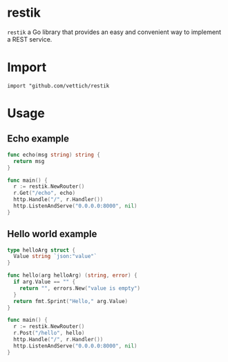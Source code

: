 # restik

`restik` a Go library that provides an easy and convenient way to implement a REST service.

# Import

`import "github.com/vettich/restik`

# Usage

## Echo example

```go
func echo(msg string) string {
  return msg
}

func main() {
  r := restik.NewRouter()
  r.Get("/echo", echo)
  http.Handle("/", r.Handler())
  http.ListenAndServe("0.0.0.0:8000", nil)
}
```

## Hello world example

```go
type helloArg struct {
  Value string `json:"value"`
}

func hello(arg helloArg) (string, error) {
  if arg.Value == "" {
    return "", errors.New("value is empty")
  }
  return fmt.Sprint("Hello," arg.Value)
}

func main() {
  r := restik.NewRouter()
  r.Post("/hello", hello)
  http.Handle("/", r.Handler())
  http.ListenAndServe("0.0.0.0:8000", nil)
}
```
